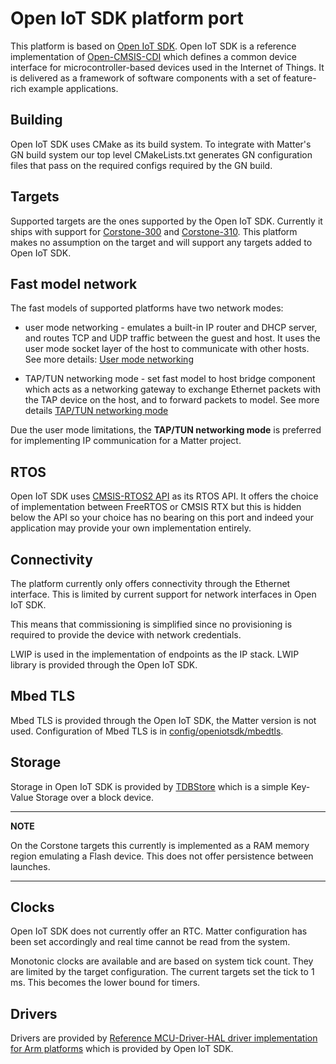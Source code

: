 # Open IoT SDK platform port

This platform is based on
[Open IoT SDK](https://gitlab.arm.com/iot/open-iot-sdk). Open IoT SDK is a
reference implementation of [Open-CMSIS-CDI](https://www.open-cmsis-cdi.org/)
which defines a common device interface for microcontroller-based devices used
in the Internet of Things. It is delivered as a framework of software components
with a set of feature-rich example applications.

## Building

Open IoT SDK uses CMake as its build system. To integrate with Matter's GN build
system our top level CMakeLists.txt generates GN configuration files that pass
on the required configs required by the GN build.

## Targets

Supported targets are the ones supported by the Open IoT SDK. Currently it ships
with support for
[Corstone-300](https://developer.arm.com/Processors/Corstone-300) and
[Corstone-310](https://developer.arm.com/Processors/Corstone-310). This platform
makes no assumption on the target and will support any targets added to Open IoT
SDK.

## Fast model network

The fast models of supported platforms have two network modes:

-   user mode networking - emulates a built-in IP router and DHCP server, and
    routes TCP and UDP traffic between the guest and host. It uses the user mode
    socket layer of the host to communicate with other hosts. See more details:
    [User mode networking](https://developer.arm.com/documentation/100964/1116/Introduction-to-the-Fast-Models-Reference-Manual/User-mode-networking)

-   TAP/TUN networking mode - set fast model to host bridge component which acts
    as a networking gateway to exchange Ethernet packets with the TAP device on
    the host, and to forward packets to model. See more details
    [TAP/TUN networking mode](https://developer.arm.com/documentation/100964/1116/Introduction-to-the-Fast-Models-Reference-Manual/TAP-TUN-networking)

Due the user mode limitations, the **TAP/TUN networking mode** is preferred for
implementing IP communication for a Matter project.

## RTOS

Open IoT SDK uses
[CMSIS-RTOS2 API](https://www.keil.com/pack/doc/cmsis/RTOS2/html/group__CMSIS__RTOS.html)
as its RTOS API. It offers the choice of implementation between FreeRTOS or
CMSIS RTX but this is hidden below the API so your choice has no bearing on this
port and indeed your application may provide your own implementation entirely.

## Connectivity

The platform currently only offers connectivity through the Ethernet interface.
This is limited by current support for network interfaces in Open IoT SDK.

This means that commissioning is simplified since no provisioning is required to
provide the device with network credentials.

LWIP is used in the implementation of endpoints as the IP stack. LWIP library is
provided through the Open IoT SDK.

## Mbed TLS

Mbed TLS is provided through the Open IoT SDK, the Matter version is not used.
Configuration of Mbed TLS is in
[config/openiotsdk/mbedtls](../../config/openiotsdk/mbedtls).

## Storage

Storage in Open IoT SDK is provided by
[TDBStore](https://gitlab.arm.com/iot/open-iot-sdk/storage) which is a simple
Key-Value Storage over a block device.

---

**NOTE**

On the Corstone targets this currently is implemented as a RAM memory region
emulating a Flash device. This does not offer persistence between launches.

---

## Clocks

Open IoT SDK does not currently offer an RTC. Matter configuration has been set
accordingly and real time cannot be read from the system.

Monotonic clocks are available and are based on system tick count. They are
limited by the target configuration. The current targets set the tick to 1 ms.
This becomes the lower bound for timers.

## Drivers

Drivers are provided by
[Reference MCU-Driver-HAL driver implementation for Arm platforms](https://gitlab.arm.com/iot/open-iot-sdk/mcu-driver-hal/mcu-driver-reference-platforms-for-arm)
which is provided by Open IoT SDK.
